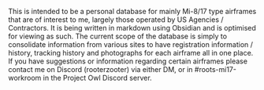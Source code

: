 This is intended to be a personal database for mainly Mi-8/17 type airframes that are of interest to me, largely those operated by US Agencies / Contractors.
It is being written in markdown using Obsidian and is optimised for viewing as such.
The current scope of the database is simply to consolidate information from various sites to have registration information / history, tracking history and photographs for each airframe all in one place.
If you have suggestions or information regarding certain airframes please contact me on Discord (rooterzooter) via either DM, or in #roots-mi17-workroom in the Project Owl Discord server.
